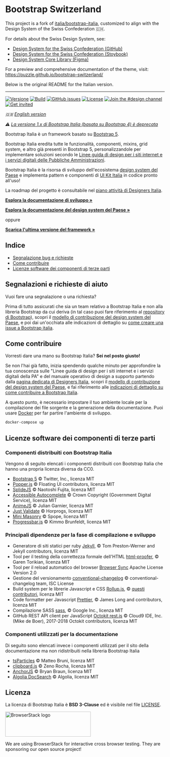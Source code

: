 # Bootstrap Switzerland

This project is a fork of  [italia/bootstrap-italia](https://github.com/italia/bootstrap-italia), customized to align with the Design System of the Swiss Confederation 🇨🇭.

For details about the Swiss Design System, see:

- [Design System for the Swiss Confederation (GitHub)](https://github.com/swiss/designsystem)
- [Design System for the Swiss Confederation (Stoybook)](https://swiss.github.io/designsystem/?path=/docs/get-started--docs)
- [Design System Core Library (Figma)](https://www.figma.com/design/3UYgqxmcJbG0hpWuti3y8U/🇨🇭Design-System-Core-Library)

For a preview and comprehensive documentation of the theme, visit: https://puzzle.github.io/bootstrap-switzerland/

Below is the original README for the Italian version.

---

[![Versione](https://img.shields.io/npm/v/bootstrap-italia.svg?logo=npm)](https://www.npmjs.com/package/bootstrap-italia)
[![Build](https://github.com/italia/bootstrap-italia/actions/workflows/build.yml/badge.svg)](https://github.com/italia/bootstrap-italia/actions)
[![GitHub issues](https://img.shields.io/github/issues/italia/bootstrap-italia.svg)](https://github.com/italia/bootstrap-italia/issues)
[![License](https://img.shields.io/github/license/italia/bootstrap-italia.svg)](https://github.com/italia/bootstrap-italia/blob/main/LICENSE)
[![Join the #design channel](https://img.shields.io/badge/Slack%20channel-%23design-blue.svg)](https://developersitalia.slack.com/messages/C7VPAUVB3/)
[![Get invited](https://slack.developers.italia.it/badge.svg)](https://slack.developers.italia.it/)

_🇬🇧 [English version](README.EN.md)_

_⚠️ [La versione 1.x di Bootstrap Italia (basata su Bootstrap 4) è deprecata](https://github.com/italia/bootstrap-italia/tree/1.x)_

Bootstrap Italia è un framework basato su [Bootstrap 5](https://getbootstrap.com/docs/5.2/getting-started/introduction/).

Bootstrap Italia eredita tutte le funzionalità, componenti, mixins, grid system, e altro già presenti in Bootstrap 5, personalizzandole per implementare soluzioni secondo le [Linee guida di design per i siti internet e i servizi digitali delle Pubbliche Amministrazioni](https://designers.italia.it/norme-e-riferimenti/).

Bootstrap Italia è la risorsa di sviluppo dell'ecosistema [design system del Paese](https://designers.italia.it/design-system/come-iniziare/) e implementa pattern e componenti di [UI Kit Italia](https://github.com/italia/design-ui-kit/) in codice pronto all'uso! 

La roadmap del progetto è consultabile nel [piano attività di Designers Italia](https://designers.italia.it/piano-attivita/).

**[Esplora la documentazione di sviluppo »](https://italia.github.io/bootstrap-italia/)**

**[Esplora la documentazione del design system del Paese »](https://designers.italia.it/design-system/come-iniziare/)**

oppure

**[Scarica l'ultima versione del framework »](https://github.com/italia/bootstrap-italia/releases)**

## Indice

- [Segnalazione bug e richieste](#segnalazione-bug-e-richieste-di-aiuto)
- [Come contribuire](#come-contribuire)
- [Licenze software dei componenti di terze parti](#licenze-software-dei-componenti-di-terze-parti)

## Segnalazioni e richieste di aiuto

Vuoi fare una segnalazione o una richiesta?

Prima di tutto assicurati che sia un team relativo a Bootstrap Italia e non alla libreria Bootstrap da cui deriva (in tal caso puoi fare riferimento al [repository di Bootstrap](https://github.com/twbs/bootstrap)), scopri il [modello di contribuzione del design system del Paese](https://designers.italia.it/design-system/come-contribuire/), e poi dai un'occhiata alle indicazioni di dettaglio su [come creare una issue a Bootstrap italia](https://github.com/italia/bootstrap-italia/blob/main/CONTRIBUTING.md#creare-una-issue).

## Come contribuire

Vorresti dare una mano su Bootstrap Italia? **Sei nel posto giusto!**

Se non l'hai già fatto, inizia spendendo qualche minuto per approfondire la tua conoscenza sulle "Linee guida di design per i siti internet e i servizi digitali della PA" e del manuale operativo di design a supporto partendo dalla [pagina dedicata di Designers Italia](https://designers.italia.it/norme-e-riferimenti), scopri il [modello di contribuzione del design system del Paese](https://designers.italia.it/design-system/come-contribuire/), e fai riferimento alle [indicazioni di dettaglio su come contribuire a Bootstrap Italia](https://github.com/italia/bootstrap-italia/blob/main/CONTRIBUTING.md).

A questo punto, è necessario impostare il tuo ambiente locale per la compilazione dei file sorgente e la generazione
della documentazione. Puoi usare [Docker](https://docs.docker.com/get-started/) per far partire l'ambiente di sviluppo.

```sh
docker-compose up
```

## Licenze software dei componenti di terze parti

### Componenti distribuiti con Bootstrap Italia

Vengono di seguito elencati i componenti distribuiti con Bootstrap Italia che hanno una propria licenza diversa da CC0.

- [Bootstrap 5](https://getbootstrap.com) © Twitter, Inc., licenza MIT
- [Popper.js](https://popper.js.org) © Floating UI contributors, licenza MIT
- [SplideJS](https://splidejs.com) © Naotoshi Fujita, licenza MIT
- [Accessible Autocomplete](https://alphagov.github.io/accessible-autocomplete) © Crown Copyright (Government Digital Service), licenza MIT
- [AnimeJS](https://animejs.com) © Julian Garnier, licenza MIT
- [Just Validate](https://just-validate.dev) © Horprogs, licenza MIT
- [Mini Masonry](https://github.com/Spope/MiniMasonry.js) © Spope, licenza MIT
- [Progressbar.js](https://kimmobrunfeldt.github.io/progressbar.js) © Kimmo Brunfeldt, licenza MIT

### Principali dipendenze per la fase di compilazione e sviluppo

- Generatore di siti statici per ruby [Jekyll](https://jekyllrb.com), © Tom Preston-Werner and Jekyll contributors, licenza MIT
- Tool per il testing della correttezza formale dell'HTML [html-proofer](https://github.com/gjtorikian/html-proofer), © Garen Torikian, licenza MIT
- Tool per il reload automatico del browser [Browser Sync](https://www.browsersync.io/) Apache License Version 2.0
- Gestione del versionamento [conventional-changelog](https://github.com/conventional-changelog/conventional-changelog/) © conventional-changelog team, ISC License
- Build system per le librerie Javascript e CSS [Rollup.js](https://rollupjs.org/), © [questi contributori](https://github.com/rollup/rollup/graphs/contributors), licenza MIT
- Code formatter per Javascript [Prettier](https://prettier.io/), © James Long and contributors, licenza MIT
- Compilazione SASS [sass](https://github.com/sass/dart-sass), © Google Inc., licenza MIT
- GitHub REST API client per JavaScript [Octokit rest.js](https://octokit.github.io/rest.js/) © Cloud9 IDE, Inc. (Mike de Boer), 2017-2018 Octokit contributors, licenza MIT

### Componenti utilizzati per la documentazione

Di seguito sono elencati invece i componenti utilizzati per il sito della documentazione ma non ridistribuiti nella libreria Bootstrap Italia

- [tsParticles](https://particles.js.org/) © Matteo Bruni, licenza MIT
- [clipboard.js](https://clipboardjs.com/) © Zeno Rocha, licenza MIT
- [AnchorJS](https://www.bryanbraun.com/anchorjs/) © Bryan Braun, licenza MIT
- [Algolia DocSearch](https://docsearch.algolia.com/) © Algolia, licenza MIT

## Licenza

La licenza di Bootstrap Italia è **BSD 3-Clause** ed è visibile nel file [LICENSE](https://github.com/italia/bootstrap-italia/blob/main/LICENSE).

<a href="https://www.browserstack.com/" target="_blank"><img src="docs/assets/img/browserstack-logo.png" alt="BrowserStack logo" width="270" height="79" /></a>

We are using BrowserStack for interactive cross browser testing. They are sponsoring our open source project!
